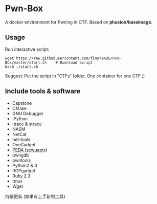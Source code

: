 # Pwn-Box

A docker environment for Pwning in CTF.
Based on **phusion/baseimage**.

## Usage

Run interactive script:

```
wget https://raw.githubusercontent.com/finn79426/Pwn-Box/master/start.sh    # Download script
bash ./start.sh
```

Suggest: Put the script in "CTFs" folder, One container for one CTF ;)

## Include tools & software

- Capstone
- CMake
- GNU Debugger
- IPython
- ltrace & strace
- NASM
- NetCat
- net-tools
- OneGadget
- [PEDA (scwuaptx)](https://github.com/scwuaptx/peda)
- pwngdb
- pwntools
- Python2 & 3
- ROPgadget
- Ruby 2.3
- tmux
- Wget

持續更新 (如果有上手新的工具)
